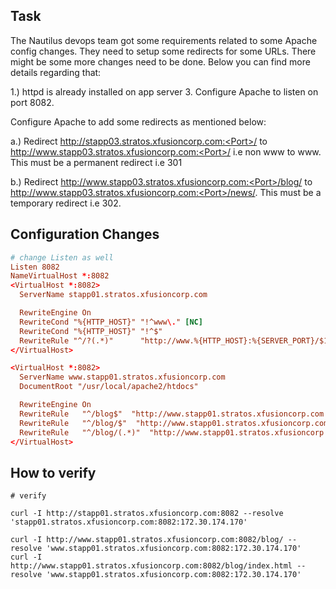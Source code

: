 ## Task

The Nautilus devops team got some requirements related to some Apache config changes. They need to setup some redirects for some URLs. There might be some more changes need to be done. Below you can find more details regarding that:

1.) httpd is already installed on app server 3. Configure Apache to listen on port 8082.

Configure Apache to add some redirects as mentioned below:

a.) Redirect http://stapp03.stratos.xfusioncorp.com:<Port>/ to http://www.stapp03.stratos.xfusioncorp.com:<Port>/ i.e non www to www. This must be a permanent redirect i.e 301

b.) Redirect http://www.stapp03.stratos.xfusioncorp.com:<Port>/blog/ to http://www.stapp03.stratos.xfusioncorp.com:<Port>/news/. This must be a temporary redirect i.e 302.

## Configuration Changes

```conf
# change Listen as well
Listen 8082
NameVirtualHost *:8082
<VirtualHost *:8082>
  ServerName stapp01.stratos.xfusioncorp.com

  RewriteEngine On
  RewriteCond "%{HTTP_HOST}" "!^www\." [NC]
  RewriteCond "%{HTTP_HOST}" "!^$"
  RewriteRule "^/?(.*)"      "http://www.%{HTTP_HOST}:%{SERVER_PORT}/$1" [L,R=301,NE]
</VirtualHost>

<VirtualHost *:8082>
  ServerName www.stapp01.stratos.xfusioncorp.com
  DocumentRoot "/usr/local/apache2/htdocs"

  RewriteEngine On
  RewriteRule   "^/blog$"  "http://www.stapp01.stratos.xfusioncorp.com:%{SERVER_PORT}/news"  [R=302,L]
  RewriteRule   "^/blog/$"  "http://www.stapp01.stratos.xfusioncorp.com:%{SERVER_PORT}/news/"  [R=302,L]
  RewriteRule   "^/blog/(.*)"  "http://www.stapp01.stratos.xfusioncorp.com:%{SERVER_PORT}/news/$1"  [R=302,L]
</VirtualHost>
```

## How to verify

```
# verify

curl -I http://stapp01.stratos.xfusioncorp.com:8082 --resolve 'stapp01.stratos.xfusioncorp.com:8082:172.30.174.170'

curl -I http://www.stapp01.stratos.xfusioncorp.com:8082/blog/ --resolve 'www.stapp01.stratos.xfusioncorp.com:8082:172.30.174.170'
curl -I http://www.stapp01.stratos.xfusioncorp.com:8082/blog/index.html --resolve 'www.stapp01.stratos.xfusioncorp.com:8082:172.30.174.170'
```
